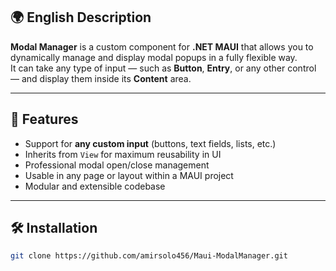 ## 🌍 English Description

**Modal Manager** is a custom component for **.NET MAUI** that allows you to dynamically manage and display modal popups in a fully flexible way.  
It can take any type of input — such as **Button**, **Entry**, or any other control — and display them inside its **Content** area.

---

## 🚀 Features
- Support for **any custom input** (buttons, text fields, lists, etc.)
- Inherits from `View` for maximum reusability in UI
- Professional modal open/close management
- Usable in any page or layout within a MAUI project
- Modular and extensible codebase

---

## 🛠 Installation
```bash
git clone https://github.com/amirsolo456/Maui-ModalManager.git
